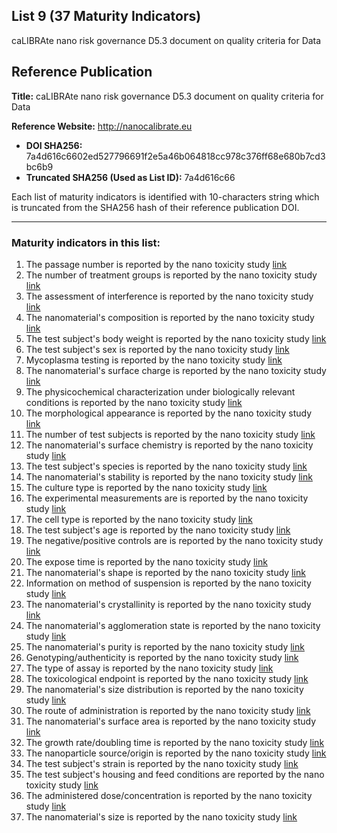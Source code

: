 ## List 9 (37 Maturity Indicators)

caLIBRAte nano risk governance D5.3 document on quality criteria for Data

## Reference Publication

**Title:** caLIBRAte nano risk governance D5.3 document on quality criteria for Data

**Reference Website:** http://nanocalibrate.eu

* **DOI SHA256:** 7a4d616c6602ed527796691f2e5a46b064818cc978c376ff68e680b7cd3bc6b9
* **Truncated SHA256 (Used as List ID):** 7a4d616c66

Each list of maturity indicators is identified with 10-characters string which is truncated from the SHA256 hash of their reference publication DOI.

--------------------

### Maturity indicators in this list:

1. The passage number is reported by the nano toxicity study [link](https://github.com/ammar257ammar/NanoMaturityIndicators/blob/main/09-7a4d616c66/MI-R1.3-7a4d616c66-IN_VITRO_SUBJECT_PASSAGE_NUMBER.md)
1. The number of treatment groups is reported by the nano toxicity study [link](https://github.com/ammar257ammar/NanoMaturityIndicators/blob/main/09-7a4d616c66/MI-R1.3-7a4d616c66-IN_VV_METHODS_NUM_OF_GROUPS.md)
1. The assessment of interference is reported by the nano toxicity study [link](https://github.com/ammar257ammar/NanoMaturityIndicators/blob/main/09-7a4d616c66/MI-R1.3-7a4d616c66-IN_VV_METHODS_INTERFERENCE.md)
1. The nanomaterial's composition is reported by the nano toxicity study [link](https://github.com/ammar257ammar/NanoMaturityIndicators/blob/main/09-7a4d616c66/MI-R1.3-7a4d616c66-PCHEM_COMPOSITION.md)
1. The test subject's body weight is reported by the nano toxicity study [link](https://github.com/ammar257ammar/NanoMaturityIndicators/blob/main/09-7a4d616c66/MI-R1.3-7a4d616c66-IN_VIVO_SUBJECT_BODY_WEIGHT.md)
1. The test subject's sex is reported by the nano toxicity study [link](https://github.com/ammar257ammar/NanoMaturityIndicators/blob/main/09-7a4d616c66/MI-R1.3-7a4d616c66-IN_VIVO_SUBJECT_SEX.md)
1. Mycoplasma testing is reported by the nano toxicity study [link](https://github.com/ammar257ammar/NanoMaturityIndicators/blob/main/09-7a4d616c66/MI-R1.3-7a4d616c66-IN_VITRO_SUBJECT_MYCOPLASMA_TESTING.md)
1. The nanomaterial's surface charge is reported by the nano toxicity study [link](https://github.com/ammar257ammar/NanoMaturityIndicators/blob/main/09-7a4d616c66/MI-R1.3-7a4d616c66-PCHEM_SURFACE_CHARGE.md)
1. The physicochemical characterization under biologically relevant conditions is reported by the nano toxicity study [link](https://github.com/ammar257ammar/NanoMaturityIndicators/blob/main/09-7a4d616c66/MI-R1.3-7a4d616c66-IN_VV_SUBSTANCE_PCHEM.md)
1. The morphological appearance is reported by the nano toxicity study [link](https://github.com/ammar257ammar/NanoMaturityIndicators/blob/main/09-7a4d616c66/MI-R1.3-7a4d616c66-IN_VITRO_SUBJECT_MORPHOLOGICAL_APPEARANCE.md)
1. The number of test subjects is reported by the nano toxicity study [link](https://github.com/ammar257ammar/NanoMaturityIndicators/blob/main/09-7a4d616c66/MI-R1.3-7a4d616c66-IN_VV_METHODS_NUM_OF_SUBJECTS.md)
1. The nanomaterial's surface chemistry is reported by the nano toxicity study [link](https://github.com/ammar257ammar/NanoMaturityIndicators/blob/main/09-7a4d616c66/MI-R1.3-7a4d616c66-PCHEM_SURFACE_CHEMISTRY.md)
1. The test subject's species is reported by the nano toxicity study [link](https://github.com/ammar257ammar/NanoMaturityIndicators/blob/main/09-7a4d616c66/MI-R1.3-7a4d616c66-IN_VIVO_SUBJECT_SPECIES.md)
1. The nanomaterial's stability is reported by the nano toxicity study [link](https://github.com/ammar257ammar/NanoMaturityIndicators/blob/main/09-7a4d616c66/MI-R1.3-7a4d616c66-PCHEM_STABILITY.md)
1. The culture type is reported by the nano toxicity study [link](https://github.com/ammar257ammar/NanoMaturityIndicators/blob/main/09-7a4d616c66/MI-R1.3-7a4d616c66-IN_VITRO_SUBJECT_CULTURE_TYPE.md)
1. The experimental measurements are is reported by the nano toxicity study [link](https://github.com/ammar257ammar/NanoMaturityIndicators/blob/main/09-7a4d616c66/MI-R1.3-7a4d616c66-IN_VV_METHODS_MEASUREMENTS.md)
1. The cell type is reported by the nano toxicity study [link](https://github.com/ammar257ammar/NanoMaturityIndicators/blob/main/09-7a4d616c66/MI-R1.3-7a4d616c66-IN_VITRO_SUBJECT_CELL_TYPE.md)
1. The test subject's age is reported by the nano toxicity study [link](https://github.com/ammar257ammar/NanoMaturityIndicators/blob/main/09-7a4d616c66/MI-R1.3-7a4d616c66-IN_VIVO_SUBJECT_AGE.md)
1. The negative/positive controls are is reported by the nano toxicity study [link](https://github.com/ammar257ammar/NanoMaturityIndicators/blob/main/09-7a4d616c66/MI-R1.3-7a4d616c66-IN_VV_METHODS_CONTROLS.md)
1. The expose time is reported by the nano toxicity study [link](https://github.com/ammar257ammar/NanoMaturityIndicators/blob/main/09-7a4d616c66/MI-R1.3-7a4d616c66-IN_VV_METHODS_EXPOSE_TIME.md)
1. The nanomaterial's shape is reported by the nano toxicity study [link](https://github.com/ammar257ammar/NanoMaturityIndicators/blob/main/09-7a4d616c66/MI-R1.3-7a4d616c66-PCHEM_SHAPE.md)
1. Information on method of suspension is reported by the nano toxicity study [link](https://github.com/ammar257ammar/NanoMaturityIndicators/blob/main/09-7a4d616c66/MI-R1.3-7a4d616c66-IN_VV_SUBSTANCE_MOS.md)
1. The nanomaterial's crystallinity is reported by the nano toxicity study [link](https://github.com/ammar257ammar/NanoMaturityIndicators/blob/main/09-7a4d616c66/MI-R1.3-7a4d616c66-PCHEM_CRYSTALLINITY.md)
1. The nanomaterial's agglomeration state is reported by the nano toxicity study [link](https://github.com/ammar257ammar/NanoMaturityIndicators/blob/main/09-7a4d616c66/MI-R1.3-7a4d616c66-PCHEM_AGGLOMERATION_STATE.md)
1. The nanomaterial's purity is reported by the nano toxicity study [link](https://github.com/ammar257ammar/NanoMaturityIndicators/blob/main/09-7a4d616c66/MI-R1.3-7a4d616c66-PCHEM_PURITY.md)
1. Genotyping/authenticity is reported by the nano toxicity study [link](https://github.com/ammar257ammar/NanoMaturityIndicators/blob/main/09-7a4d616c66/MI-R1.3-7a4d616c66-IN_VITRO_SUBJECT_GENOTYPING.md)
1. The type of assay is reported by the nano toxicity study [link](https://github.com/ammar257ammar/NanoMaturityIndicators/blob/main/09-7a4d616c66/MI-R1.3-7a4d616c66-IN_VV_METHODS_ASSAY.md)
1. The toxicological endpoint is reported by the nano toxicity study [link](https://github.com/ammar257ammar/NanoMaturityIndicators/blob/main/09-7a4d616c66/MI-R1.3-7a4d616c66-IN_VV_METHODS_TOX_ENDPOINT.md)
1. The nanomaterial's size distribution is reported by the nano toxicity study [link](https://github.com/ammar257ammar/NanoMaturityIndicators/blob/main/09-7a4d616c66/MI-R1.3-7a4d616c66-PCHEM_SIZE_DISTRIBUTION.md)
1. The route of administration is reported by the nano toxicity study [link](https://github.com/ammar257ammar/NanoMaturityIndicators/blob/main/09-7a4d616c66/MI-R1.3-7a4d616c66-IN_VV_METHODS_ROA.md)
1. The nanomaterial's surface area is reported by the nano toxicity study [link](https://github.com/ammar257ammar/NanoMaturityIndicators/blob/main/09-7a4d616c66/MI-R1.3-7a4d616c66-PCHEM_SURFACE_AREA.md)
1. The growth rate/doubling time is reported by the nano toxicity study [link](https://github.com/ammar257ammar/NanoMaturityIndicators/blob/main/09-7a4d616c66/MI-R1.3-7a4d616c66-IN_VITRO_SUBJECT_GROWTH_TYPE.md)
1. The nanoparticle source/origin is reported by the nano toxicity study [link](https://github.com/ammar257ammar/NanoMaturityIndicators/blob/main/09-7a4d616c66/MI-R1.3-7a4d616c66-IN_VV_SUBSTANCE_NP_SOURCE.md)
1. The test subject's strain is reported by the nano toxicity study [link](https://github.com/ammar257ammar/NanoMaturityIndicators/blob/main/09-7a4d616c66/MI-R1.3-7a4d616c66-IN_VIVO_SUBJECT_STRAIN.md)
1. The test subject's housing and feed conditions are reported by the nano toxicity study [link](https://github.com/ammar257ammar/NanoMaturityIndicators/blob/main/09-7a4d616c66/MI-R1.3-7a4d616c66-IN_VIVO_SUBJECT_HOUSING_FEED.md)
1. The administered dose/concentration is reported by the nano toxicity study [link](https://github.com/ammar257ammar/NanoMaturityIndicators/blob/main/09-7a4d616c66/MI-R1.3-7a4d616c66-IN_VV_METHODS_DOSE.md)
1. The nanomaterial's size is reported by the nano toxicity study [link](https://github.com/ammar257ammar/NanoMaturityIndicators/blob/main/09-7a4d616c66/MI-R1.3-7a4d616c66-PCHEM_SIZE.md)
